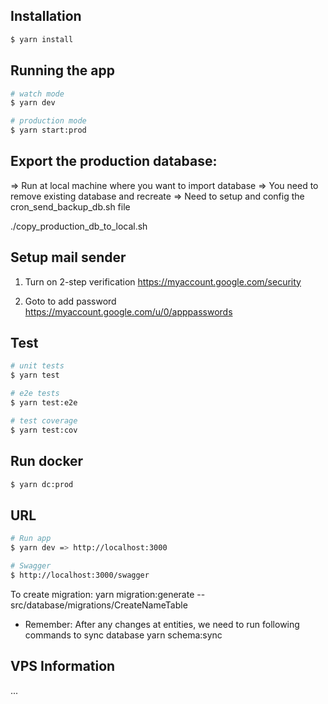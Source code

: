 ## Installation

```bash
$ yarn install
```

## Running the app

```bash
# watch mode
$ yarn dev

# production mode
$ yarn start:prod
```

## Export the production database:

=> Run at local machine where you want to import database
=> You need to remove existing database and recreate
=> Need to setup and config the cron_send_backup_db.sh file

./copy_production_db_to_local.sh

## Setup mail sender

1. Turn on 2-step verification
https://myaccount.google.com/security

2. Goto to add password
https://myaccount.google.com/u/0/apppasswords

## Test

```bash
# unit tests
$ yarn test

# e2e tests
$ yarn test:e2e

# test coverage
$ yarn test:cov
```

## Run docker

```bash
$ yarn dc:prod
```

## URL

```bash
# Run app
$ yarn dev => http://localhost:3000

# Swagger
$ http://localhost:3000/swagger

```

To create migration:
yarn migration:generate -- src/database/migrations/CreateNameTable

* Remember: After any changes at entities, we need to run following commands to sync database
yarn schema:sync


## VPS Information
...